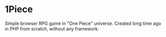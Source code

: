 # 1Piece

Simple browser RPG game in "One Piece" universe.
Created long time ago in PHP from scratch, without any framework.
